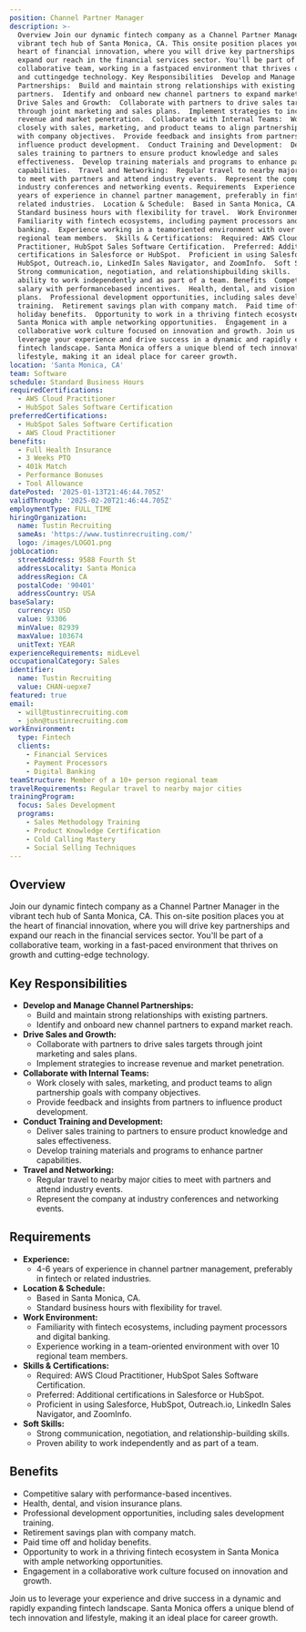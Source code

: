 ```yaml
---
position: Channel Partner Manager
description: >-
  Overview Join our dynamic fintech company as a Channel Partner Manager in the
  vibrant tech hub of Santa Monica, CA. This onsite position places you at the
  heart of financial innovation, where you will drive key partnerships and
  expand our reach in the financial services sector. You'll be part of a
  collaborative team, working in a fastpaced environment that thrives on growth
  and cuttingedge technology. Key Responsibilities  Develop and Manage Channel
  Partnerships:  Build and maintain strong relationships with existing
  partners.  Identify and onboard new channel partners to expand market reach. 
  Drive Sales and Growth:  Collaborate with partners to drive sales targets
  through joint marketing and sales plans.  Implement strategies to increase
  revenue and market penetration.  Collaborate with Internal Teams:  Work
  closely with sales, marketing, and product teams to align partnership goals
  with company objectives.  Provide feedback and insights from partners to
  influence product development.  Conduct Training and Development:  Deliver
  sales training to partners to ensure product knowledge and sales
  effectiveness.  Develop training materials and programs to enhance partner
  capabilities.  Travel and Networking:  Regular travel to nearby major cities
  to meet with partners and attend industry events.  Represent the company at
  industry conferences and networking events. Requirements  Experience:  46
  years of experience in channel partner management, preferably in fintech or
  related industries.  Location & Schedule:  Based in Santa Monica, CA. 
  Standard business hours with flexibility for travel.  Work Environment: 
  Familiarity with fintech ecosystems, including payment processors and digital
  banking.  Experience working in a teamoriented environment with over 10
  regional team members.  Skills & Certifications:  Required: AWS Cloud
  Practitioner, HubSpot Sales Software Certification.  Preferred: Additional
  certifications in Salesforce or HubSpot.  Proficient in using Salesforce,
  HubSpot, Outreach.io, LinkedIn Sales Navigator, and ZoomInfo.  Soft Skills: 
  Strong communication, negotiation, and relationshipbuilding skills.  Proven
  ability to work independently and as part of a team. Benefits  Competitive
  salary with performancebased incentives.  Health, dental, and vision insurance
  plans.  Professional development opportunities, including sales development
  training.  Retirement savings plan with company match.  Paid time off and
  holiday benefits.  Opportunity to work in a thriving fintech ecosystem in
  Santa Monica with ample networking opportunities.  Engagement in a
  collaborative work culture focused on innovation and growth. Join us to
  leverage your experience and drive success in a dynamic and rapidly expanding
  fintech landscape. Santa Monica offers a unique blend of tech innovation and
  lifestyle, making it an ideal place for career growth.
location: 'Santa Monica, CA'
team: Software
schedule: Standard Business Hours
requiredCertifications:
  - AWS Cloud Practitioner
  - HubSpot Sales Software Certification
preferredCertifications:
  - HubSpot Sales Software Certification
  - AWS Cloud Practitioner
benefits:
  - Full Health Insurance
  - 3 Weeks PTO
  - 401k Match
  - Performance Bonuses
  - Tool Allowance
datePosted: '2025-01-13T21:46:44.705Z'
validThrough: '2025-02-20T21:46:44.705Z'
employmentType: FULL_TIME
hiringOrganization:
  name: Tustin Recruiting
  sameAs: 'https://www.tustinrecruiting.com/'
  logo: /images/LOGO1.png
jobLocation:
  streetAddress: 9588 Fourth St
  addressLocality: Santa Monica
  addressRegion: CA
  postalCode: '90401'
  addressCountry: USA
baseSalary:
  currency: USD
  value: 93306
  minValue: 82939
  maxValue: 103674
  unitText: YEAR
experienceRequirements: midLevel
occupationalCategory: Sales
identifier:
  name: Tustin Recruiting
  value: CHAN-uepxe7
featured: true
email:
  - will@tustinrecruiting.com
  - john@tustinrecruiting.com
workEnvironment:
  type: Fintech
  clients:
    - Financial Services
    - Payment Processors
    - Digital Banking
teamStructure: Member of a 10+ person regional team
travelRequirements: Regular travel to nearby major cities
trainingProgram:
  focus: Sales Development
  programs:
    - Sales Methodology Training
    - Product Knowledge Certification
    - Cold Calling Mastery
    - Social Selling Techniques
---
```




## Overview

Join our dynamic fintech company as a Channel Partner Manager in the vibrant tech hub of Santa Monica, CA. This on-site position places you at the heart of financial innovation, where you will drive key partnerships and expand our reach in the financial services sector. You'll be part of a collaborative team, working in a fast-paced environment that thrives on growth and cutting-edge technology.

## Key Responsibilities

- **Develop and Manage Channel Partnerships:**
  - Build and maintain strong relationships with existing partners.
  - Identify and onboard new channel partners to expand market reach.
- **Drive Sales and Growth:**
  - Collaborate with partners to drive sales targets through joint marketing and sales plans.
  - Implement strategies to increase revenue and market penetration.
- **Collaborate with Internal Teams:**
  - Work closely with sales, marketing, and product teams to align partnership goals with company objectives.
  - Provide feedback and insights from partners to influence product development.
- **Conduct Training and Development:**
  - Deliver sales training to partners to ensure product knowledge and sales effectiveness.
  - Develop training materials and programs to enhance partner capabilities.
- **Travel and Networking:**
  - Regular travel to nearby major cities to meet with partners and attend industry events.
  - Represent the company at industry conferences and networking events.

## Requirements

- **Experience:**
  - 4-6 years of experience in channel partner management, preferably in fintech or related industries.
- **Location & Schedule:**
  - Based in Santa Monica, CA.
  - Standard business hours with flexibility for travel.
- **Work Environment:**
  - Familiarity with fintech ecosystems, including payment processors and digital banking.
  - Experience working in a team-oriented environment with over 10 regional team members.
- **Skills & Certifications:**
  - Required: AWS Cloud Practitioner, HubSpot Sales Software Certification.
  - Preferred: Additional certifications in Salesforce or HubSpot.
  - Proficient in using Salesforce, HubSpot, Outreach.io, LinkedIn Sales Navigator, and ZoomInfo.
- **Soft Skills:**
  - Strong communication, negotiation, and relationship-building skills.
  - Proven ability to work independently and as part of a team.

## Benefits

- Competitive salary with performance-based incentives.
- Health, dental, and vision insurance plans.
- Professional development opportunities, including sales development training.
- Retirement savings plan with company match.
- Paid time off and holiday benefits.
- Opportunity to work in a thriving fintech ecosystem in Santa Monica with ample networking opportunities.
- Engagement in a collaborative work culture focused on innovation and growth. 

Join us to leverage your experience and drive success in a dynamic and rapidly expanding fintech landscape. Santa Monica offers a unique blend of tech innovation and lifestyle, making it an ideal place for career growth.
